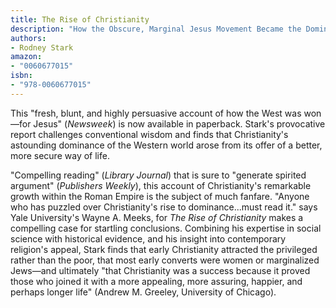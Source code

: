 ```yaml
---
title: The Rise of Christianity
description: "How the Obscure, Marginal Jesus Movement Became the Dominant Religious Force in the Western World in a Few Centuries"
authors:
- Rodney Stark
amazon:
- "0060677015"
isbn:
- "978-0060677015"
---
```

This "fresh, blunt, and highly persuasive account of how the West was won—for Jesus" (_Newsweek_) is now available in paperback. Stark's provocative report challenges conventional wisdom and finds that Christianity's astounding dominance of the Western world arose from its offer of a better, more secure way of life.

"Compelling reading" (_Library Journal_) that is sure to "generate spirited argument" (_Publishers Weekly_), this account of Christianity's remarkable growth within the Roman Empire is the subject of much fanfare. "Anyone who has puzzled over Christianity's rise to dominance...must read it." says Yale University's Wayne A. Meeks, for _The Rise of Christianity_ makes a compelling case for startling conclusions. Combining his expertise in social science with historical evidence, and his insight into contemporary religion's appeal, Stark finds that early Christianity attracted the privileged rather than the poor, that most early converts were women or marginalized Jews—and ultimately "that Christianity was a success because it proved those who joined it with a more appealing, more assuring, happier, and perhaps longer life" (Andrew M. Greeley, University of Chicago). 
